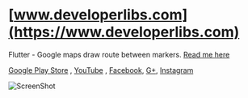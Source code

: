 # [www.developerlibs.com](https://www.developerlibs.com)

Flutter - Google maps draw route between markers. [Read me here](https://www.developerlibs.com/2018/08/flutter-how-can-draw-route-on-google.html)

[Google Play Store](https://play.google.com/store/apps/details?id=com.devlibs.developerlibs) ,
[YouTube](https://youtu.be/PA09IHkacYM) ,
[Facebook](https://www.facebook.com/developerlibs), 
[G+](https://plus.google.com/109457600203481575432),
[Instagram](https://www.instagram.com/developerlibs)

![ScreenShot](https://github.com/DeveloperLibs/flutter_google_map_route/blob/master/screen/demo.gif)
